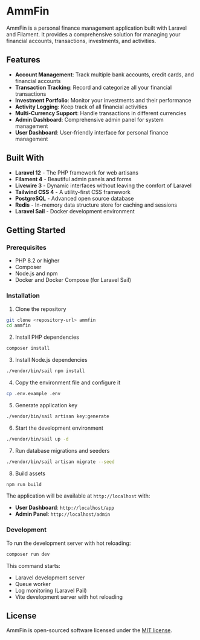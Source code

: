 # AmmFin

AmmFin is a personal finance management application built with Laravel and Filament. It provides a comprehensive solution for managing your financial accounts, transactions, investments, and activities.

## Features

- **Account Management**: Track multiple bank accounts, credit cards, and financial accounts
- **Transaction Tracking**: Record and categorize all your financial transactions
- **Investment Portfolio**: Monitor your investments and their performance
- **Activity Logging**: Keep track of all financial activities
- **Multi-Currency Support**: Handle transactions in different currencies
- **Admin Dashboard**: Comprehensive admin panel for system management
- **User Dashboard**: User-friendly interface for personal finance management

## Built With

- **Laravel 12** - The PHP framework for web artisans
- **Filament 4** - Beautiful admin panels and forms
- **Livewire 3** - Dynamic interfaces without leaving the comfort of Laravel
- **Tailwind CSS 4** - A utility-first CSS framework
- **PostgreSQL** - Advanced open source database
- **Redis** - In-memory data structure store for caching and sessions
- **Laravel Sail** - Docker development environment

## Getting Started

### Prerequisites

- PHP 8.2 or higher
- Composer
- Node.js and npm
- Docker and Docker Compose (for Laravel Sail)

### Installation

1. Clone the repository
```bash
git clone <repository-url> ammfin
cd ammfin
```

2. Install PHP dependencies
```bash
composer install
```

3. Install Node.js dependencies
```bash
./vendor/bin/sail npm install
```

4. Copy the environment file and configure it
```bash
cp .env.example .env
```

5. Generate application key
```bash
./vendor/bin/sail artisan key:generate
```

6. Start the development environment
```bash
./vendor/bin/sail up -d
```

7. Run database migrations and seeders
```bash
./vendor/bin/sail artisan migrate --seed
```

8. Build assets
```bash
npm run build
```

The application will be available at `http://localhost` with:
- **User Dashboard**: `http://localhost/app`
- **Admin Panel**: `http://localhost/admin`

### Development

To run the development server with hot reloading:
```bash
composer run dev
```

This command starts:
- Laravel development server
- Queue worker
- Log monitoring (Laravel Pail)
- Vite development server with hot reloading

## License

AmmFin is open-sourced software licensed under the [MIT license](https://opensource.org/licenses/MIT).
